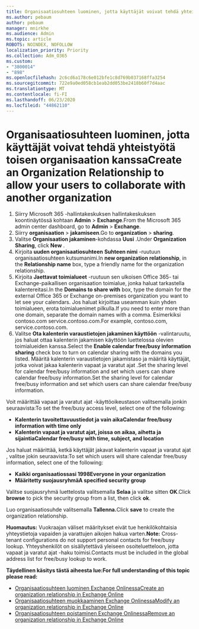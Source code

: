 ```yaml
---
title: Organisaatiosuhteen luominen, jotta käyttäjät voivat tehdä yhteistyötä toisen organisaation kanssa
ms.author: pebaum
author: pebaum
manager: mnirkhe
ms.audience: Admin
ms.topic: article
ROBOTS: NOINDEX, NOFOLLOW
localization_priority: Priority
ms.collection: Adm_O365
ms.custom:
- "3800014"
- "898"
ms.openlocfilehash: 2c6cd6a178c6e012bfe1c8d769b037168ffa3254
ms.sourcegitcommit: 722e9a0ed058cb1eab2dd053be2418b60f7d4aac
ms.translationtype: MT
ms.contentlocale: fi-FI
ms.lasthandoff: 06/23/2020
ms.locfileid: "44862110"
---
```

# <a name="create-an-organization-relationship-to-allow-your-users-to-collaborate-with-another-organization"></a><span data-ttu-id="6a1b9-102">Organisaatiosuhteen luominen, jotta käyttäjät voivat tehdä yhteistyötä toisen organisaation kanssa</span><span class="sxs-lookup"><span data-stu-id="6a1b9-102">Create an Organization Relationship to allow your users to collaborate with another organization</span></span>

1. <span data-ttu-id="6a1b9-103">Siirry Microsoft 365 -hallintakeskuksen hallintakeskuksen koontinäytössä kohtaan **Admin**  >  **Exchange**.</span><span class="sxs-lookup"><span data-stu-id="6a1b9-103">From the Microsoft 365 admin center dashboard, go to **Admin** > **Exchange**.</span></span>
2. <span data-ttu-id="6a1b9-104">Siirry **organisaation**  >  **jakamiseen**.</span><span class="sxs-lookup"><span data-stu-id="6a1b9-104">Go to **organization** > **sharing**.</span></span>
3. <span data-ttu-id="6a1b9-105">Valitse **Organisaation jakaminen**-kohdassa **Uusi** .</span><span class="sxs-lookup"><span data-stu-id="6a1b9-105">Under **Organization Sharing**, click **New** .</span></span>
4. <span data-ttu-id="6a1b9-106">Kirjoita **uuden organisaatiosuhteen** **Suhteen nimi** -ruutuun organisaatiosuhteen kutsumanimi.</span><span class="sxs-lookup"><span data-stu-id="6a1b9-106">In **new organization relationship**, in the **Relationship name** box, type a friendly name for the organization relationship.</span></span>
5. <span data-ttu-id="6a1b9-107">Kirjoita **Jaettavat toimialueet** -ruutuun sen ulkoisen Office 365- tai Exchange-paikallisen organisaation toimialue, jonka haluat tarkastella kalentereitasi.</span><span class="sxs-lookup"><span data-stu-id="6a1b9-107">In the **Domains to share with** box, type the domain for the external Office 365 or Exchange on-premises organization you want to let see your calendars.</span></span> <span data-ttu-id="6a1b9-108">Jos haluat kirjoittaa useamman kuin yhden toimialueen, erota toimialuenimet pilkulla.</span><span class="sxs-lookup"><span data-stu-id="6a1b9-108">If you need to enter more than one domain, separate the domain names with a comma.</span></span> <span data-ttu-id="6a1b9-109">Esimerkiksi contoso.com service.contoso.com.</span><span class="sxs-lookup"><span data-stu-id="6a1b9-109">For example, contoso.com, service.contoso.com.</span></span>
6. <span data-ttu-id="6a1b9-110">Valitse **Ota kalenterin varaustietojen jakaminen käyttöön** -valintaruutu, jos haluat ottaa kalenterin jakamisen käyttöön luettelossa olevien toimialueiden kanssa.</span><span class="sxs-lookup"><span data-stu-id="6a1b9-110">Select the **Enable calendar free/busy information sharing** check box to turn on calendar sharing with the domains you listed.</span></span> <span data-ttu-id="6a1b9-111">Määritä kalenterin varaustietojen jakamistaso ja määritä käyttäjät, jotka voivat jakaa kalenterin vapaat ja varatut ajat .Set the sharing level for calendar free/busy information and set which users can share calendar free/busy information.</span><span class="sxs-lookup"><span data-stu-id="6a1b9-111">Set the sharing level for calendar free/busy information and set which users can share calendar free/busy information.</span></span>  

<span data-ttu-id="6a1b9-112">Voit määrittää vapaat ja varatut ajat -käyttöoikeustason valitsemalla jonkin seuraavista:</span><span class="sxs-lookup"><span data-stu-id="6a1b9-112">To set the free/busy access level, select one of the following:</span></span>

- <span data-ttu-id="6a1b9-113">**Kalenterin tavoitettavuustiedot ja vain aika**</span><span class="sxs-lookup"><span data-stu-id="6a1b9-113">**Calendar free/busy information with time only**</span></span>
- <span data-ttu-id="6a1b9-114">**Kalenterin vapaat ja varatut ajat, joissa on aikaa, aihetta ja sijaintia**</span><span class="sxs-lookup"><span data-stu-id="6a1b9-114">**Calendar free/busy with time, subject, and location**</span></span>  

 <span data-ttu-id="6a1b9-115">Jos haluat määrittää, ketkä käyttäjät jakavat kalenterin vapaat ja varatut ajat , valitse jokin seuraavista:</span><span class="sxs-lookup"><span data-stu-id="6a1b9-115">To set which users will share calendar free/busy information, select one of the following:</span></span>

- <span data-ttu-id="6a1b9-116">**Kaikki organisaatiossasi 1998**</span><span class="sxs-lookup"><span data-stu-id="6a1b9-116">**Everyone in your organization**</span></span>
- <span data-ttu-id="6a1b9-117">**Määritetty suojausryhmä**</span><span class="sxs-lookup"><span data-stu-id="6a1b9-117">**A specified security group**</span></span>  

<span data-ttu-id="6a1b9-118">Valitse suojausryhmä luettelosta valitsemalla **Selaa** ja valitse sitten **OK**.</span><span class="sxs-lookup"><span data-stu-id="6a1b9-118">Click **browse** to pick the security group from a list, then click **ok**.</span></span>

<span data-ttu-id="6a1b9-119">Luo organisaatiosuhde valitsemalla **Tallenna.**</span><span class="sxs-lookup"><span data-stu-id="6a1b9-119">Click **save** to create the organization relationship.</span></span>  

<span data-ttu-id="6a1b9-120">**Huomautus:** Vuokraajan väliset määritykset eivät tue henkilökohtaisia yhteystietoja vapaiden ja varattujen aikojen hakua varten.</span><span class="sxs-lookup"><span data-stu-id="6a1b9-120">**Note:** Cross-tenant configurations do not support personal contacts for free/busy lookup.</span></span> <span data-ttu-id="6a1b9-121">Yhteyshenkilöt on sisällytettävä yleiseen osoiteluetteloon, jotta vapaat ja varatut ajat -haku toimisi.</span><span class="sxs-lookup"><span data-stu-id="6a1b9-121">Contacts must be included in the global address list for free/busy lookup to work.</span></span>

<span data-ttu-id="6a1b9-122">**Täydellinen käsitys tästä aiheesta lue:**</span><span class="sxs-lookup"><span data-stu-id="6a1b9-122">**For full understanding of this topic please read:**</span></span>

- [<span data-ttu-id="6a1b9-123">Organisaatiosuhteen luominen Exchange Onlinessa</span><span class="sxs-lookup"><span data-stu-id="6a1b9-123">Create an organization relationship in Exchange Online</span></span>](https://docs.microsoft.com/exchange/sharing/organization-relationships/create-an-organization-relationship)
- [<span data-ttu-id="6a1b9-124">Organisaatiosuhteen muokkaaminen Exchange Onlinessa</span><span class="sxs-lookup"><span data-stu-id="6a1b9-124">Modify an organization relationship in Exchange Online</span></span>](https://docs.microsoft.com/exchange/sharing/organization-relationships/modify-an-organization-relationship)
- [<span data-ttu-id="6a1b9-125">Organisaatiosuhteen poistaminen Exchange Onlinessa</span><span class="sxs-lookup"><span data-stu-id="6a1b9-125">Remove an organization relationship in Exchange Online</span></span>](https://docs.microsoft.com/exchange/sharing/organization-relationships/remove-an-organization-relationship)
